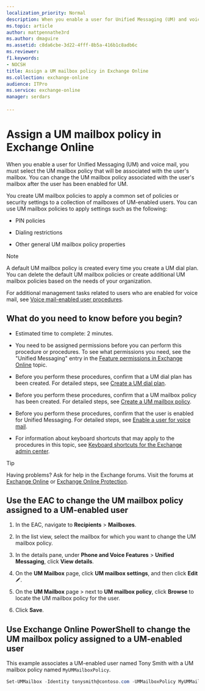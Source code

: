 ```yaml
---
localization_priority: Normal
description: When you enable a user for Unified Messaging (UM) and voice mail, you must select the UM mailbox policy that will be associated with the user's mailbox. You can change the UM mailbox policy associated with the user's mailbox after the user has been enabled for UM.
ms.topic: article
author: mattpennathe3rd
ms.author: dmaguire
ms.assetid: c8da6cbe-3d22-4fff-8b5a-416b1c8adb6c
ms.reviewer: 
f1.keywords:
- NOCSH
title: Assign a UM mailbox policy in Exchange Online
ms.collection: exchange-online
audience: ITPro
ms.service: exchange-online
manager: serdars

---
```


# Assign a UM mailbox policy in Exchange Online

When you enable a user for Unified Messaging (UM) and voice mail, you must select the UM mailbox policy that will be associated with the user's mailbox. You can change the UM mailbox policy associated with the user's mailbox after the user has been enabled for UM.

You create UM mailbox policies to apply a common set of policies or security settings to a collection of mailboxes of UM-enabled users. You can use UM mailbox policies to apply settings such as the following:

- PIN policies

- Dialing restrictions

- Other general UM mailbox policy properties

> [!NOTE]
> A default UM mailbox policy is created every time you create a UM dial plan. You can delete the default UM mailbox policies or create additional UM mailbox policies based on the needs of your organization.

For additional management tasks related to users who are enabled for voice mail, see [Voice mail-enabled user procedures](voice-mail-enabled-user-procedures.md).

## What do you need to know before you begin?

- Estimated time to complete: 2 minutes.

- You need to be assigned permissions before you can perform this procedure or procedures. To see what permissions you need, see the "Unified Messaging" entry in the [Feature permissions in Exchange Online](../../permissions-exo/feature-permissions.md) topic.

- Before you perform these procedures, confirm that a UM dial plan has been created. For detailed steps, see [Create a UM dial plan](../../voice-mail-unified-messaging/connect-voice-mail-system/create-um-dial-plan.md).

- Before you perform these procedures, confirm that a UM mailbox policy has been created. For detailed steps, see [Create a UM mailbox policy](create-um-mailbox-policy.md).

- Before you perform these procedures, confirm that the user is enabled for Unified Messaging. For detailed steps, see [Enable a user for voice mail](enable-a-user-for-voice-mail.md).

- For information about keyboard shortcuts that may apply to the procedures in this topic, see [Keyboard shortcuts for the Exchange admin center](../../accessibility/keyboard-shortcuts-in-admin-center.md).

> [!TIP]
> Having problems? Ask for help in the Exchange forums. Visit the forums at [Exchange Online](https://go.microsoft.com/fwlink/p/?linkId=267542) or [Exchange Online Protection](https://go.microsoft.com/fwlink/p/?linkId=285351).

## Use the EAC to change the UM mailbox policy assigned to a UM-enabled user

1. In the EAC, navigate to **Recipients** \> **Mailboxes**.

2. In the list view, select the mailbox for which you want to change the UM mailbox policy.

3. In the details pane, under **Phone and Voice Features** \> **Unified Messaging**, click **View details**.

4. On the **UM Mailbox** page, click **UM mailbox settings**, and then click **Edit** ![Edit icon](../../media/ITPro_EAC_EditIcon.gif).

5. On the **UM Mailbox** page \> next to **UM mailbox policy**, click **Browse** to locate the UM mailbox policy for the user.

6. Click **Save**.

## Use Exchange Online PowerShell to change the UM mailbox policy assigned to a UM-enabled user

This example associates a UM-enabled user named Tony Smith with a UM mailbox policy named `MyUMMailboxPolicy`.

```PowerShell
Set-UMMailbox -Identity tonysmith@contoso.com -UMMailboxPolicy MyUMMailboxPolicy
```
